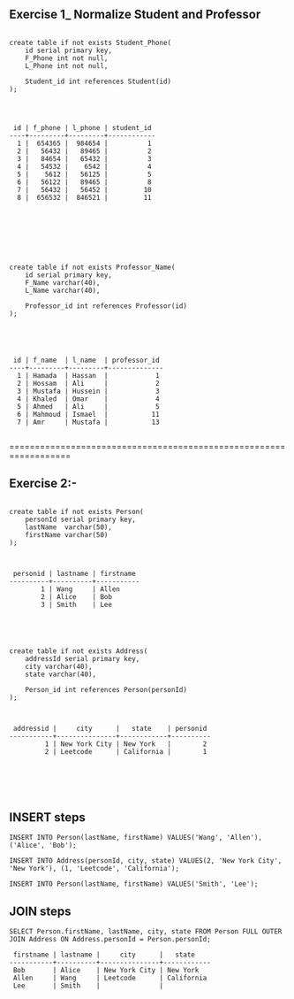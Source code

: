 ## Exercise 1_ Normalize Student and Professor

```

create table if not exists Student_Phone(
	id serial primary key,
	F_Phone int not null,
	L_Phone int not null,
	
	Student_id int references Student(id)
);




 id | f_phone | l_phone | student_id 
----+---------+---------+------------
  1 |  654365 |  984654 |          1
  2 |   56432 |   89465 |          2
  3 |   84654 |   65432 |          3
  4 |   54532 |    6542 |          4
  5 |    5612 |   56125 |          5
  6 |   56122 |   89465 |          8
  7 |   56432 |   56452 |         10
  8 |  656532 |  846521 |         11








create table if not exists Professor_Name(
	id serial primary key,
	F_Name varchar(40),
	L_Name varchar(40),
	
	Professor_id int references Professor(id)
);





 id | f_name  | l_name  | professor_id 
----+---------+---------+--------------
  1 | Hamada  | Hassan  |            1
  2 | Hossam  | Ali     |            2
  3 | Mustafa | Hussein |            3
  4 | Khaled  | Omar    |            4
  5 | Ahmed   | Ali     |            5
  6 | Mahmoud | Ismael  |           11
  7 | Amr     | Mustafa |           13


```

==================================================================


## Exercise 2:-





```

create table if not exists Person(
	personId serial primary key,
	lastName  varchar(50),
	firstName varchar(50)
);



 personid | lastname | firstname 
----------+----------+-----------
        1 | Wang     | Allen
        2 | Alice    | Bob
        3 | Smith    | Lee





create table if not exists Address(
	addressId serial primary key,
	city varchar(40),
	state varchar(40),
	
	Person_id int references Person(personId)
);



 addressid |     city      |   state    | personid 
-----------+---------------+------------+----------
         1 | New York City | New York   |        2
         2 | Leetcode      | California |        1






```




## INSERT steps


`INSERT INTO Person(lastName, firstName) VALUES('Wang', 'Allen'), ('Alice', 'Bob');`

`INSERT INTO Address(personId, city, state) VALUES(2, 'New York City', 'New York'), (1, 'Leetcode', 'California');`

`INSERT INTO Person(lastName, firstName) VALUES('Smith', 'Lee');`



## JOIN steps

`SELECT Person.firstName, lastName, city, state FROM Person FULL OUTER JOIN Address ON Address.personId = Person.personId;`

```
 firstname | lastname |     city      |   state
-----------+----------+---------------+------------
 Bob       | Alice    | New York City | New York
 Allen     | Wang     | Leetcode      | California
 Lee       | Smith    |               | 



```



